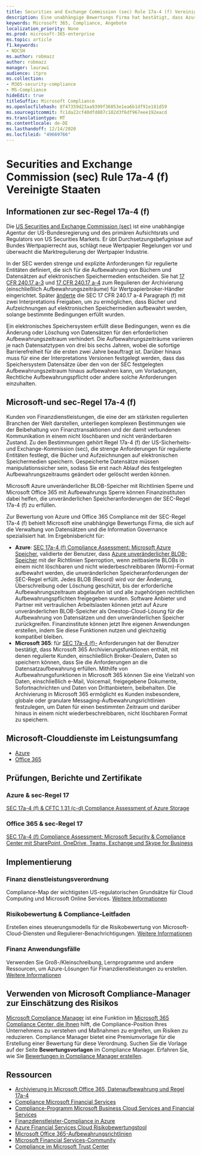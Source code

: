 ```yaml
---
title: Securities and Exchange Commission (sec) Rule 17a-4 (f) Vereinigte Staaten
description: Eine unabhängige Bewertungs Firma hat bestätigt, dass Azure und Office 365 Finanzunternehmen bei der Erfüllung der SEC-Regel 17a-4 (f) Datensatzaufbewahrung und unveränderliche Speicheranforderungen unterstützen können.
keywords: Microsoft 365, Compliance, Angebote
localization_priority: None
ms.prod: microsoft-365-enterprise
ms.topic: article
f1.keywords:
- NOCSH
ms.author: robmazz
author: robmazz
manager: laurawi
audience: itpro
ms.collection:
- M365-security-compliance
- MS-Compliance
hideEdit: true
titleSuffix: Microsoft Compliance
ms.openlocfilehash: 8f47359d23aa9399f36053e1ea6b1df91e181d59
ms.sourcegitcommit: fc1da22cf40dfd807c182d3f6df967eee192eacd
ms.translationtype: MT
ms.contentlocale: de-DE
ms.lasthandoff: 12/14/2020
ms.locfileid: "49669766"
---
```

# <a name="securities-and-exchange-commission-sec-rule-17a-4f-united-states"></a>Securities and Exchange Commission (sec) Rule 17a-4 (f) Vereinigte Staaten

## <a name="about-sec-rule-17a-4f"></a>Informationen zur sec-Regel 17a-4 (f)

Die [US Securities and Exchange Commission (sec)](https://www.sec.gov/) ist eine unabhängige Agentur der US-Bundesregierung und des primären Aufsichtsrats und Regulators von US Securities Markets. Er übt Durchsetzungsbefugnisse auf Bundes Wertpapierrecht aus, schlägt neue Wertpapier Regelungen vor und überwacht die Marktregulierung der Wertpapier Industrie.

In der SEC werden strenge und explizite Anforderungen für regulierte Entitäten definiert, die sich für die Aufbewahrung von Büchern und Datensätzen auf elektronischen Speichermedien entscheiden. Sie hat [17 CFR 240.17 a-3](https://www.govinfo.gov/app/details/CFR-2012-title17-vol3/CFR-2012-title17-vol3-sec240-17a-3) und [17 CFR 240.17 a-4](https://www.ecfr.gov/cgi-bin/text-idx?mc=true&node=pt17.4.240&rgn=div5#se17.4.240_117a_64) zum Regulieren der Archivierung (einschließlich Aufbewahrungszeiträume) für Wertpapierbroker-Händler eingerichtet. Später [änderte](https://www.sec.gov/rules/interp/34-47806.htm) die SEC 17 CFR 240.17 a-4 Paragraph (f) mit zwei Interpretations Freigaben, um zu ermöglichen, dass Bücher und Aufzeichnungen auf elektronischen Speichermedien aufbewahrt werden, solange bestimmte Bedingungen erfüllt wurden.

Ein elektronisches Speichersystem erfüllt diese Bedingungen, wenn es die Änderung oder Löschung von Datensätzen für den erforderlichen Aufbewahrungszeitraum verhindert. Die Aufbewahrungszeiträume variieren je nach Datensatztypen von drei bis sechs Jahren, wobei die sofortige Barrierefreiheit für die ersten zwei Jahre beauftragt ist. Darüber hinaus muss für eine der Interpretations Versionen festgelegt werden, dass das Speichersystem Datensätze über den von der SEC festgelegten Aufbewahrungszeitraum hinaus aufbewahren kann, um Vorladungen, Rechtliche Aufbewahrungspflicht oder andere solche Anforderungen einzuhalten.

## <a name="microsoft-and-sec-rule-17a-4f"></a>Microsoft-und sec-Regel 17a-4 (f)

Kunden von Finanzdienstleistungen, die eine der am stärksten regulierten Branchen der Welt darstellen, unterliegen komplexen Bestimmungen wie der Beibehaltung von Finanztransaktionen und der damit verbundenen Kommunikation in einem nicht löschbaren und nicht veränderbaren Zustand. Zu den Bestimmungen gehört Regel 17a-4 (f) der US-Sicherheits-und Exchange-Kommission (sec), die strenge Anforderungen für regulierte Entitäten festlegt, die Bücher und Aufzeichnungen auf elektronischen Speichermedien speichern. Gespeicherte Datensätze müssen manipulationssicher sein, sodass Sie erst nach Ablauf des festgelegten Aufbewahrungszeitraums geändert oder gelöscht werden können.

Microsoft Azure unveränderlicher BLOB-Speicher mit Richtlinien Sperre und Microsoft Office 365 mit Aufbewahrungs Sperre können Finanzinstituten dabei helfen, die unveränderlichen Speicheranforderungen der SEC-Regel 17a-4 (f) zu erfüllen.

Zur Bewertung von Azure und Office 365 Compliance mit der SEC-Regel 17a-4 (f) behielt Microsoft eine unabhängige Bewertungs Firma, die sich auf die Verwaltung von Datensätzen und die Information Governance spezialisiert hat. Im Ergebnisbericht für:

- **Azure**: [SEC 17a-4 (f) Compliance Assessment: Microsoft Azure Speicher](https://servicetrust.microsoft.com/ViewPage/MSComplianceGuide?command=Download&downloadType=Document&downloadId=19b08fd4-d276-43e8-9461-715981d0ea20&docTab=4ce99610-c9c0-11e7-8c2c-f908a777fa4d_GRC_Assessment_Reports), validierte der Benutzer, dass [Azure unveränderlicher BLOB-Speicher](https://docs.microsoft.com/azure/storage/blobs/storage-blob-immutable-storage) mit der Richtlinien Sperroption, wenn zeitbasierte BLOBs in einem nicht löschbaren und nicht wiederbeschreibbaren (Worm)-Format aufbewahrt werden, die unveränderlichen Speicheranforderungen der SEC-Regel erfüllt. Jedes BLOB (Record) wird vor der Änderung, Überschreibung oder Löschung geschützt, bis der erforderliche Aufbewahrungszeitraum abgelaufen ist und alle zugehörigen rechtlichen Aufbewahrungspflichten freigegeben wurden. Software Anbieter und Partner mit vertraulichen Arbeitslasten können jetzt auf Azure unveränderlichen BLOB-Speicher als Onestop-Cloud-Lösung für die Aufbewahrung von Datensätzen und den unveränderlichen Speicher zurückgreifen. Finanzinstitute können jetzt Ihre eigenen Anwendungen erstellen, indem Sie diese Funktionen nutzen und gleichzeitig kompatibel bleiben.
- **Microsoft 365**: für [SEC 17a-4 (f)-](https://docs.microsoft.com/microsoft-365/compliance/retention-regulatory-requirements#sec-17a-4f-finra-4511c-and-cftc-131c-d) Anforderungen hat der Benutzer bestätigt, dass Microsoft 365 Archivierungsfunktionen enthält, mit denen regulierte Kunden, einschließlich Broker-Dealern, Daten so speichern können, dass Sie die Anforderungen an die Datensatzaufbewahrung erfüllen. Mithilfe von Aufbewahrungsfunktionen in Microsoft 365 können Sie eine Vielzahl von Daten, einschließlich e-Mail, Voicemail, freigegebene Dokumente, Sofortnachrichten und Daten von Drittanbietern, beibehalten. Die Archivierung in Microsoft 365 ermöglicht es Kunden insbesondere, globale oder granulare Messaging-Aufbewahrungsrichtlinien festzulegen, um Daten für einen bestimmten Zeitraum und darüber hinaus in einem nicht wiederbeschreibbaren, nicht löschbaren Format zu speichern.

## <a name="microsoft-in-scope-cloud-services"></a>Microsoft-Clouddienste im Leistungsumfang

- [Azure](https://gallery.technet.microsoft.com/Overview-of-Azure-c1be3942)
- [Office 365](https://aka.ms/Office365ComplianceOfferings)

## <a name="audits-reports-and-certificates"></a>Prüfungen, Berichte und Zertifikate

### <a name="azure--sec-rule-17"></a>Azure & sec-Regel 17

[SEC 17a-4 (f) & CFTC 1,31 (c-d) Compliance Assessment of Azure Storage](https://servicetrust.microsoft.com/ViewPage/MSComplianceGuide?command=Download&downloadType=Document&downloadId=19b08fd4-d276-43e8-9461-715981d0ea20&docTab=4ce99610-c9c0-11e7-8c2c-f908a777fa4d_GRC_Assessment_Reports)

### <a name="office-365--sec-rule-17"></a>Office 365 & sec-Regel 17

[SEC 17a-4 (f) Compliance Assessment: Microsoft Security & Compliance Center mit SharePoint, OneDrive, Teams, Exchange und Skype for Business](https://servicetrust.microsoft.com/ViewPage/TrustDocuments?command=Download&downloadType=Document&downloadId=9fa8349d-a0c9-47d9-93ad-472aa0fa44ec&docTab=6d000410-c9e9-11e7-9a91-892aae8839ad_FAQ_and_White_Papers)

## <a name="how-to-implement"></a>Implementierung

### <a name="financial-services-regulation"></a>Finanz dienstleistungsverordnung

Compliance-Map der wichtigsten US-regulatorischen Grundsätze für Cloud Computing und Microsoft Online Services. [Weitere Informationen](https://servicetrust.microsoft.com/ViewPage/TrustDocuments?command=Download&downloadType=Document&downloadId=5b483567-00b0-4d86-96ae-ee887dadb61c&docTab=6d000410-c9e9-11e7-9a91-892aae8839ad_Compliance_Guides)

### <a name="risk-assessment--compliance-guide"></a>Risikobewertung & Compliance-Leitfaden

Erstellen eines steuerungsmodells für die Risikobewertung von Microsoft-Cloud-Diensten und Regulierer-Benachrichtigungen. [Weitere Informationen](https://servicetrust.microsoft.com/ViewPage/TrustDocuments?command=Download&downloadType=Document&downloadId=edee9b14-3661-4a16-ba83-c35caf672bd7&docTab=6d000410-c9e9-11e7-9a91-892aae8839ad_FAQ_and_White_Papers)

### <a name="financial-use-cases"></a>Finanz Anwendungsfälle

Verwenden Sie Groß-/Kleinschreibung, Lernprogramme und andere Ressourcen, um Azure-Lösungen für Finanzdienstleistungen zu erstellen. [Weitere Informationen](https://docs.microsoft.com/azure/industry/financial/)

## <a name="use-microsoft-compliance-manager-to-assess-your-risk"></a>Verwenden von Microsoft Compliance-Manager zur Einschätzung des Risikos

[Microsoft Compliance Manager](https://docs.microsoft.com/microsoft-365/compliance/compliance-manager) ist eine Funktion im [Microsoft 365 Compliance Center, die Ihnen](https://docs.microsoft.com/microsoft-365/compliance/microsoft-365-compliance-center) hilft, die Compliance-Position Ihres Unternehmens zu verstehen und Maßnahmen zu ergreifen, um Risiken zu reduzieren. Compliance Manager bietet eine Premiumvorlage für die Erstellung einer Bewertung für diese Verordnung. Suchen Sie die Vorlage auf der Seite **Bewertungsvorlagen** im Compliance Manager. Erfahren Sie, wie Sie [Bewertungen in Compliance Manager erstellen](https://docs.microsoft.com/microsoft-365/compliance/compliance-manager-assessments).

## <a name="resources"></a>Ressourcen

- [Archivierung in Microsoft Office 365, Datenaufbewahrung und Regel 17a-4](https://www.microsoft.com/microsoft-365/blog/2015/11/10/office-365-exchange-online-archiving-now-meets-sec-rule-17a-4-requirements/)
- [Compliance Microsoft Financial Services](https://download.microsoft.com/download/6/4/7/64707E3E-6D3E-45D0-8207-A0EA3201B4A6/Microsoft%20Cloud%20-%20Financial%20Services%20Compliance%20Program%20\(Print\).pdf)
- [Compliance-Programm Microsoft Business Cloud Services and Financial Services](https://servicetrust.microsoft.com/viewpage/financialservicesoverview)
- [Finanzdienstleister-Compliance in Azure](https://azure.microsoft.com/resources/videos/azurecon-2015-financial-services-compliance-in-azure/)
- [Azure Financial Services Cloud Risikobewertungstool](https://servicetrust.microsoft.com/ViewPage/FFIECBlueprint?command=Download&downloadType=Document&downloadId=079a1973-711a-428f-9312-9ddd290cff7b&docTab=c726d5c0-2d1e-11e8-a485-57140ec19669_PaaS)
- [Microsoft Office 365-Aufbewahrungsrichtlinien](https://docs.microsoft.com/office365/securitycompliance/retention-policies)
- [Microsoft Financial Services-Community](https://techcommunity.microsoft.com/t5/financial-services/ct-p/FinancialServices)
- [Compliance im Microsoft Trust Center](https://www.microsoft.com/trust-center/compliance/compliance-overview)
